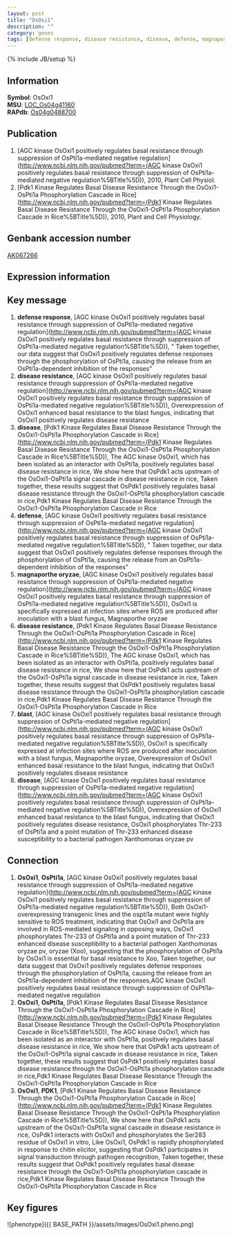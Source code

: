 ```yaml
---
layout: post
title: "OsOxi1"
description: ""
category: genes
tags: [defense response, disease resistance, disease, defense, magnaporthe oryzae, blast, Gene]
---
```

{% include JB/setup %}

## Information
__Symbol__: OsOxi1  
__MSU__: [LOC_Os04g41160](http://rice.plantbiology.msu.edu/cgi-bin/ORF_infopage.cgi?orf=LOC_Os04g41160)  
__RAPdb__: [Os04g0488700](http://rapdb.dna.affrc.go.jp/viewer/gbrowse_details/irgsp1?name=Os04g0488700)  

## Publication
1. [AGC kinase OsOxi1 positively regulates basal resistance through suppression of OsPti1a-mediated negative regulation](http://www.ncbi.nlm.nih.gov/pubmed?term=(AGC kinase OsOxi1 positively regulates basal resistance through suppression of OsPti1a-mediated negative regulation%5BTitle%5D)), 2010, Plant Cell Physiol.
2. [Pdk1 Kinase Regulates Basal Disease Resistance Through the OsOxi1-OsPti1a Phosphorylation Cascade in Rice](http://www.ncbi.nlm.nih.gov/pubmed?term=(Pdk1 Kinase Regulates Basal Disease Resistance Through the OsOxi1-OsPti1a Phosphorylation Cascade in Rice%5BTitle%5D)), 2010, Plant and Cell Physiology.

## Genbank accession number
[AK067266](http://www.ncbi.nlm.nih.gov/nuccore/AK067266)

## Expression information

## Key message
1. __defense response__, [AGC kinase OsOxi1 positively regulates basal resistance through suppression of OsPti1a-mediated negative regulation](http://www.ncbi.nlm.nih.gov/pubmed?term=(AGC kinase OsOxi1 positively regulates basal resistance through suppression of OsPti1a-mediated negative regulation%5BTitle%5D)), " Taken together, our data suggest that OsOxi1 positively regulates defense responses through the phosphorylation of OsPti1a, causing the release from an OsPti1a-dependent inhibition of the responses"
2. __disease resistance__, [AGC kinase OsOxi1 positively regulates basal resistance through suppression of OsPti1a-mediated negative regulation](http://www.ncbi.nlm.nih.gov/pubmed?term=(AGC kinase OsOxi1 positively regulates basal resistance through suppression of OsPti1a-mediated negative regulation%5BTitle%5D)),  Overexpression of OsOxi1 enhanced basal resistance to the blast fungus, indicating that OsOxi1 positively regulates disease resistance
3. __disease__, [Pdk1 Kinase Regulates Basal Disease Resistance Through the OsOxi1-OsPti1a Phosphorylation Cascade in Rice](http://www.ncbi.nlm.nih.gov/pubmed?term=(Pdk1 Kinase Regulates Basal Disease Resistance Through the OsOxi1-OsPti1a Phosphorylation Cascade in Rice%5BTitle%5D)), The AGC kinase OsOxi1, which has been isolated as an interactor with OsPti1a, positively regulates basal disease resistance in rice, We show here that OsPdk1 acts upstream of the OsOxi1-OsPti1a signal cascade in disease resistance in rice, Taken together, these results suggest that OsPdk1 positively regulates basal disease resistance through the OsOxi1-OsPti1a phosphorylation cascade in rice,Pdk1 Kinase Regulates Basal Disease Resistance Through the OsOxi1-OsPti1a Phosphorylation Cascade in Rice
4. __defense__, [AGC kinase OsOxi1 positively regulates basal resistance through suppression of OsPti1a-mediated negative regulation](http://www.ncbi.nlm.nih.gov/pubmed?term=(AGC kinase OsOxi1 positively regulates basal resistance through suppression of OsPti1a-mediated negative regulation%5BTitle%5D)), " Taken together, our data suggest that OsOxi1 positively regulates defense responses through the phosphorylation of OsPti1a, causing the release from an OsPti1a-dependent inhibition of the responses"
5. __magnaporthe oryzae__, [AGC kinase OsOxi1 positively regulates basal resistance through suppression of OsPti1a-mediated negative regulation](http://www.ncbi.nlm.nih.gov/pubmed?term=(AGC kinase OsOxi1 positively regulates basal resistance through suppression of OsPti1a-mediated negative regulation%5BTitle%5D)),  OsOxi1 is specifically expressed at infection sites where ROS are produced after inoculation with a blast fungus, Magnaporthe oryzae
6. __disease resistance__, [Pdk1 Kinase Regulates Basal Disease Resistance Through the OsOxi1-OsPti1a Phosphorylation Cascade in Rice](http://www.ncbi.nlm.nih.gov/pubmed?term=(Pdk1 Kinase Regulates Basal Disease Resistance Through the OsOxi1-OsPti1a Phosphorylation Cascade in Rice%5BTitle%5D)), The AGC kinase OsOxi1, which has been isolated as an interactor with OsPti1a, positively regulates basal disease resistance in rice, We show here that OsPdk1 acts upstream of the OsOxi1-OsPti1a signal cascade in disease resistance in rice, Taken together, these results suggest that OsPdk1 positively regulates basal disease resistance through the OsOxi1-OsPti1a phosphorylation cascade in rice,Pdk1 Kinase Regulates Basal Disease Resistance Through the OsOxi1-OsPti1a Phosphorylation Cascade in Rice
7. __blast__, [AGC kinase OsOxi1 positively regulates basal resistance through suppression of OsPti1a-mediated negative regulation](http://www.ncbi.nlm.nih.gov/pubmed?term=(AGC kinase OsOxi1 positively regulates basal resistance through suppression of OsPti1a-mediated negative regulation%5BTitle%5D)),  OsOxi1 is specifically expressed at infection sites where ROS are produced after inoculation with a blast fungus, Magnaporthe oryzae, Overexpression of OsOxi1 enhanced basal resistance to the blast fungus, indicating that OsOxi1 positively regulates disease resistance
8. __disease__, [AGC kinase OsOxi1 positively regulates basal resistance through suppression of OsPti1a-mediated negative regulation](http://www.ncbi.nlm.nih.gov/pubmed?term=(AGC kinase OsOxi1 positively regulates basal resistance through suppression of OsPti1a-mediated negative regulation%5BTitle%5D)),  Overexpression of OsOxi1 enhanced basal resistance to the blast fungus, indicating that OsOxi1 positively regulates disease resistance, OsOxi1 phosphorylates Thr-233 of OsPti1a and a point mutation of Thr-233 enhanced disease susceptibility to a bacterial pathogen Xanthomonas oryzae pv

## Connection
1. __OsOxi1__, __OsPti1a__, [AGC kinase OsOxi1 positively regulates basal resistance through suppression of OsPti1a-mediated negative regulation](http://www.ncbi.nlm.nih.gov/pubmed?term=(AGC kinase OsOxi1 positively regulates basal resistance through suppression of OsPti1a-mediated negative regulation%5BTitle%5D)),  Both OsOxi1-overexpressing transgenic lines and the ospti1a mutant were highly sensitive to ROS treatment, indicating that OsOxi1 and OsPti1a are involved in ROS-mediated signaling in opposing ways, OsOxi1 phosphorylates Thr-233 of OsPti1a and a point mutation of Thr-233 enhanced disease susceptibility to a bacterial pathogen Xanthomonas oryzae pv, oryzae (Xoo), suggesting that the phosphorylation of OsPti1a by OsOxi1 is essential for basal resistance to Xoo, Taken together, our data suggest that OsOxi1 positively regulates defense responses through the phosphorylation of OsPti1a, causing the release from an OsPti1a-dependent inhibition of the responses,AGC kinase OsOxi1 positively regulates basal resistance through suppression of OsPti1a-mediated negative regulation
2. __OsOxi1__, __OsPti1a__, [Pdk1 Kinase Regulates Basal Disease Resistance Through the OsOxi1-OsPti1a Phosphorylation Cascade in Rice](http://www.ncbi.nlm.nih.gov/pubmed?term=(Pdk1 Kinase Regulates Basal Disease Resistance Through the OsOxi1-OsPti1a Phosphorylation Cascade in Rice%5BTitle%5D)), The AGC kinase OsOxi1, which has been isolated as an interactor with OsPti1a, positively regulates basal disease resistance in rice, We show here that OsPdk1 acts upstream of the OsOxi1-OsPti1a signal cascade in disease resistance in rice, Taken together, these results suggest that OsPdk1 positively regulates basal disease resistance through the OsOxi1-OsPti1a phosphorylation cascade in rice,Pdk1 Kinase Regulates Basal Disease Resistance Through the OsOxi1-OsPti1a Phosphorylation Cascade in Rice
3. __OsOxi1__, __PDK1__, [Pdk1 Kinase Regulates Basal Disease Resistance Through the OsOxi1-OsPti1a Phosphorylation Cascade in Rice](http://www.ncbi.nlm.nih.gov/pubmed?term=(Pdk1 Kinase Regulates Basal Disease Resistance Through the OsOxi1-OsPti1a Phosphorylation Cascade in Rice%5BTitle%5D)),  We show here that OsPdk1 acts upstream of the OsOxi1-OsPti1a signal cascade in disease resistance in rice, OsPdk1 interacts with OsOxi1 and phosphorylates the Ser283 residue of OsOxi1 in vitro, Like OsOxi1, OsPdk1 is rapidly phosphorylated in response to chitin elicitor, suggesting that OsPdk1 participates in signal transduction through pathogen recognition, Taken together, these results suggest that OsPdk1 positively regulates basal disease resistance through the OsOxi1-OsPti1a phosphorylation cascade in rice,Pdk1 Kinase Regulates Basal Disease Resistance Through the OsOxi1-OsPti1a Phosphorylation Cascade in Rice

## Key figures
![phenotype]({{ BASE_PATH }}/assets/images/OsOxi1.pheno.png)


